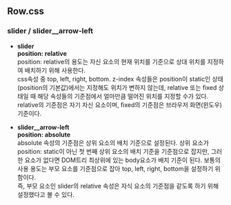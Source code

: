 ## Row.css

### slider / slider__arrow-left
* <b>slider</b>  
<b>position: relative</b>  
position: relative의 용도는 자신 요소의 현재 위치를 기준으로 상대 위치를 지정하여 배치하기 위해 사용한다.  
css속성 중 top, left, right, bottom. z-index 속성들은 position이 static인 상태(position의 기본값)에서는 지정해도 위치가 변하지 않는데, relative 또는 fixed 상태일 때 해당 속성들의 기준점에서 얼마만큼 떨어진 위치를 지정할 수가 있다.  
relative의 기준점은 자기 자신 요소이며, fixed의 기준점은 브라우저 화면(윈도우)기준이다.   
  
* <b>slider__arrow-left</b>  
<b>position: absolute</b>    
absolute 속성의 기준점은 상위 요소의 배치 기준으로 설정된다. 상위 요소가 position: static이 아닌 첫 번째 상위 요소의 배치 기준을 기준점으로 잡지만, 그러한 요소가 없다면 DOM트리 최상위에 있는 body요소가 배치 기준이 된다. 보통의 사용 용도는 부모 요소를 기준점으로 잡아 top, left, right, bottom을 설정하기 위함이다.  
즉, 부모 요소인 slider의 relative 속성은 자식 요소의 기준점을 같도록 하기 위해 설정했다고 볼 수 있다.
